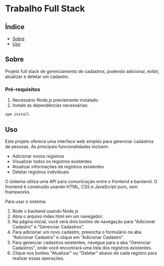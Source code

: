 # Trabalho Full Stack

## Índice
+ [Sobre](#sobre)
+ [Uso](#uso)

## Sobre <a name = "sobre"></a>
Projeto full stack de gerenciamento de cadastros, podendo adicionar, exibir, atualizar e deletar um cadastro.

### Pré-requisitos
1. Necessário Node.js previamente instalado.
2. Instale as dependências necessárias:
```
npm install
```

## Uso <a name="uso"></a>
Este projeto oferece uma interface web simples para gerenciar cadastros de pessoas. As principais funcionalidades incluem:

- Adicionar novos registros
- Visualizar todos os registros existentes
- Atualizar informações de registros existentes
- Deletar registros individuais

O sistema utiliza uma API para comunicação entre o frontend e backend. O frontend é construído usando HTML, CSS e JavaScript puro, sem frameworks.

Para usar o sistema:

1. Rode o backend usando Node.js
2. Abra o arquivo index.html em um navegador.
3. Na página inicial, você verá dois botões de navegação para "Adicionar Cadastro" e "Gerenciar Cadastros".
4. Para adicionar um novo cadastro, preencha o formulário na aba "Adicionar Cadastro" e clique em "Adicionar Cadastro".
5. Para gerenciar cadastros existentes, navegue para a aba "Gerenciar Cadastros", onde você encontrará uma lista dos registros existentes.
6. Clique nos botões "Atualizar" ou "Deletar" abaixo de cada registro para realizar essas operações.
